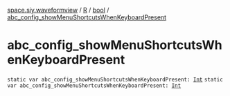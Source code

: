 [space.siy.waveformview](../../index.md) / [R](../index.md) / [bool](index.md) / [abc_config_showMenuShortcutsWhenKeyboardPresent](./abc_config_show-menu-shortcuts-when-keyboard-present.md)

# abc_config_showMenuShortcutsWhenKeyboardPresent

`static var abc_config_showMenuShortcutsWhenKeyboardPresent: `[`Int`](https://kotlinlang.org/api/latest/jvm/stdlib/kotlin/-int/index.html)
`static var abc_config_showMenuShortcutsWhenKeyboardPresent: `[`Int`](https://kotlinlang.org/api/latest/jvm/stdlib/kotlin/-int/index.html)